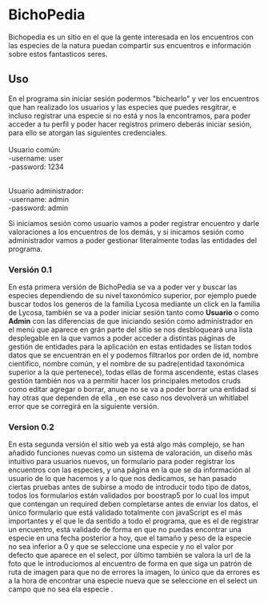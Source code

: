 <h1>BichoPedia </h1>

Bichopedia es un sitio en el que la gente interesada en los encuentros con las especies de la natura puedan compartir sus encuentros e información sobre estos fantasticos seres.

<h2>Uso</h2>
En el programa sin iniciar sesión podermos "bichearlo" y ver los encuentros que han realizado los usuarios y las especies que puedes resgitrar, e incluso registrar una especie si no está y nos la encontramos, para poder acceder a tu perfil y poder hacer registros primero deberás iniciar sesión, para ello se atorgan las siguientes credenciales.
<br>
<br>
Usuario común:
<br>
  -username: user<br>
  -password: 1234<br><br>

Usuario administrador:
<br>
 -username: admin<br>
 -password: admin<br>
  
 Si iniciamos sesión como usuario vamos a poder registrar encuentro y darle valoraciones a los encuentros de los demás, y si inicamos sesión como administrador vamos a poder gestionar literalmente todas las entidades del programa.

<h3>Versión 0.1</h3>
En esta primera versión de BichoPedia se va a poder ver y buscar las especies dependiendo de su nivel taxonómico superior, por ejemplo puede buscar todos los generos de la familia Lycosa mediante un click en la familia de Lycosa, también se va a poder iniciar sesión tanto como <strong>Usuario</strong> o como <strong>Admin</strong> con las diferencias de que iniciando sesión como administrador en el menú que aparece en grán parte del sitio se nos desbloqueará una lista desplegable en la que vamos a poder acceder a distintas páginas de gestión de entidades para la aplicación en estas entidades se listan todos datos que se encuentran en el y podemos filtrarlos por orden de id, nombre científico, nombre común, y el nombre de su padre(entidad taxonómica superior a la que pertenece), todas ellas de forma ascendente, estas clases gestión también nos va a permitir hacer los principales metodos cruds como editar agregar o borrar, anuqe no se va a poder borrar una entidad si hay otras que dependen de ella , en ese caso nos devolverá un whitlabel error que se corregirá en la siguiente versión.
  
 
<h3>Version 0.2</h3> 
En esta segunda versión el sitio web ya está algo más complejo, se han añadido funciones nuevas como un sistema de valoración, un diseño más intuitivo para usuarios nuevos, un formulario para poder registrar los encuentros con las especies, y una página en la que se da información al usuario de lo que hacemos y a lo que nos dedicamos, se han pasado ciertas pruebas antes de subirse a modo de introducir todo tipo de datos, todos los formularios están validados por boostrap5 por lo cual los imput que contengan un required deben completarse antes de enviar los datos, el único formulario que está validado totalmente con javaScript es el más importantes y el que le da sentido a todo el programa, que es el de registrar un encuentro, está validado de forma en que no puedas encontrar una especie en una fecha posterior a hoy, que el tamaño y peso de la especie no sea inferior a 0 y que se seleccione una especie y no el valor por defecto que aparece en el select, por último también se valora la url de la foto que le introduciomos al encuentro de forma en que siga un patrón de ruta de imagen para que no de errores la imagen, lo único que da errores es a la hora de encontrar una especie nueva que se seleccione en el select un campo que no sea ela especie .
